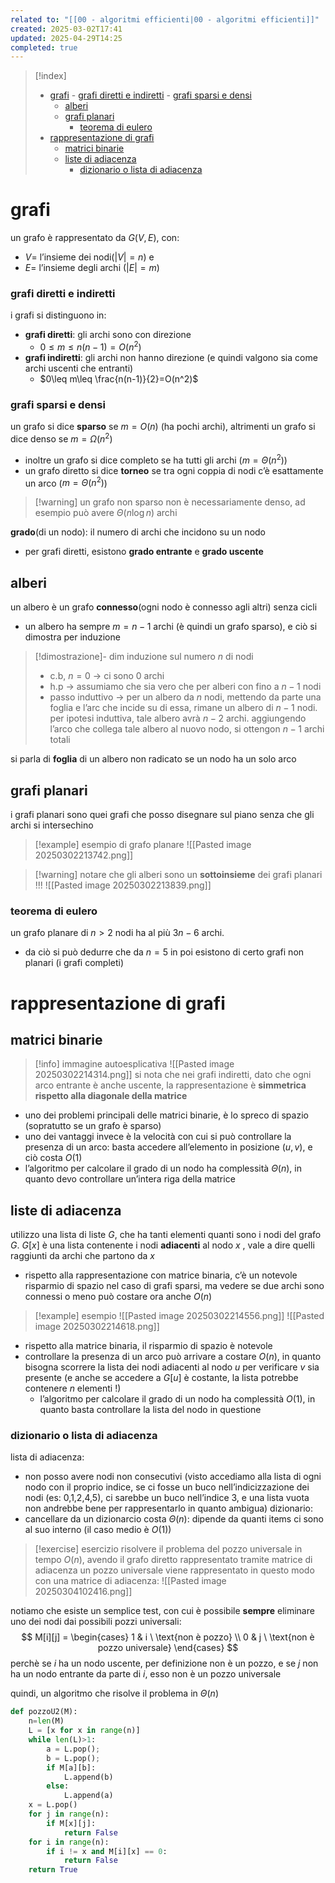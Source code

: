 ```yaml
---
related to: "[[00 - algoritmi efficienti|00 - algoritmi efficienti]]"
created: 2025-03-02T17:41
updated: 2025-04-29T14:25
completed: true
---
```

>[!index]
>- [grafi](#grafi)
>		- [grafi diretti e indiretti](#grafi%20diretti%20e%20indiretti)
>		- [grafi sparsi e densi](#grafi%20sparsi%20e%20densi)
>	- [alberi](#alberi)
>	- [grafi planari](#grafi%20planari)
>		- [teorema di eulero](#teorema%20di%20eulero)
>- [rappresentazione di grafi](#rappresentazione%20di%20grafi)
>	- [matrici binarie](#matrici%20binarie)
>	- [liste di adiacenza](#liste%20di%20adiacenza)
>		- [dizionario o lista di adiacenza](#dizionario%20o%20lista%20di%20adiacenza)
# grafi
un grafo è rappresentato da $G(V,E)$, con: 
- $V=$ l’insieme dei nodi($|V|=n$) e 
- $E=$ l’insieme degli archi ($|E|=m$)

### grafi diretti e indiretti
i grafi si distinguono in:
- **grafi diretti**: gli archi sono con direzione 
	- $0\leq m\leq n(n-1)=O(n^2)$
- **grafi indiretti**: gli archi non hanno direzione (e quindi valgono sia come archi uscenti che entranti)
	- $0\leq m\leq \frac{n(n-1)}{2}=O(n^2)$

### grafi sparsi e densi
un grafo si dice **sparso** se $m=O(n)$ (ha pochi archi),
altrimenti un grafo si dice denso se $m=\Omega(n^2)$
- inoltre un grafo si dice completo se ha tutti gli archi ($m=\Theta(n^2)$)
- un grafo diretto si dice **torneo** se tra ogni coppia di nodi c’è esattamente un arco ($m=\Theta(n^2)$)
>[!warning] un grafo non sparso non è necessariamente denso, ad esempio può avere $\Theta(n\log n)$ archi

**grado**(di un nodo): il numero di archi che incidono su un nodo
- per grafi diretti, esistono **grado entrante** e **grado uscente**
## alberi
un albero è un grafo **connesso**(ogni nodo è connesso agli altri) senza cicli
- un albero ha sempre $m=n-1$ archi (è quindi un grafo sparso), e ciò si dimostra per induzione
>[!dimostrazione]-  dim
induzione sul numero $n$ di nodi
>- c.b, $n=0$ → ci sono 0 archi
>- h.p → assumiamo che sia vero che per alberi con fino a $n-1$ nodi
>- passo induttivo → per un albero da $n$ nodi, mettendo da parte una foglia e l’arc che incide su di essa, rimane un albero di $n-1$ nodi. per ipotesi induttiva, tale albero avrà $n-2$ archi. aggiungendo l’arco che collega tale albero al nuovo nodo, si ottengon $n-1$ archi totali

si parla di **foglia** di un albero non radicato se un nodo ha un solo arco
## grafi planari
i grafi planari sono quei grafi che posso disegnare sul piano senza che gli archi si intersechino
>[!example] esempio di grafo planare
![[Pasted image 20250302213742.png]]

>[!warning] notare che gli alberi sono un **sottoinsieme** dei grafi planari !!!
![[Pasted image 20250302213839.png]]
### teorema di eulero
un grafo planare di $n>2$ nodi ha al più $3n-6$ archi.
- da ciò si può dedurre che da $n=5$ in poi esistono di certo grafi non planari (i grafi completi)
# rappresentazione di grafi
## matrici binarie
>[!info] immagine autoesplicativa
![[Pasted image 20250302214314.png]]
>si nota che nei grafi indiretti, dato che ogni arco entrante è anche uscente, la rappresentazione è **simmetrica rispetto alla diagonale della matrice**
- uno dei problemi principali delle matrici binarie, è lo spreco di spazio (sopratutto se un grafo è sparso)
- uno dei vantaggi invece è la velocità con cui si può controllare la presenza di un arco: basta accedere all’elemento in posizione $(u,v)$, e ciò costa $O(1)$
- l’algoritmo per calcolare il grado di un nodo ha complessità $\Theta(n)$, in quanto devo controllare un’intera riga della matrice
## liste di adiacenza
utilizzo una lista di liste $G$, che ha tanti elementi quanti sono i nodi del grafo $G$. $G[x]$ è una lista contenente i nodi **adiacenti** al nodo $x$ , vale a dire quelli raggiunti da archi che partono da $x$
- rispetto alla rappresentazione con matrice binaria, c’è un notevole risparmio di spazio nel caso di grafi sparsi, ma vedere se due archi sono connessi o meno può costare ora anche $O(n)$
>[!example] esempio
![[Pasted image 20250302214556.png]]
![[Pasted image 20250302214618.png]]
- rispetto alla matrice binaria, il risparmio di spazio è notevole
- controllare la presenza di un arco può arrivare a costare $O(n)$, in quanto bisogna scorrere la lista dei nodi adiacenti al nodo $u$ per verificare $v$ sia presente (e anche se accedere a $G[u]$ è costante, la lista potrebbe contenere $n$ elementi !)
	- l’algoritmo per calcolare il grado di un nodo ha complessità $O(1)$, in quanto basta controllare la lista del nodo in questione
### dizionario o lista di adiacenza
lista di adiacenza:
- non posso avere nodi non consecutivi (visto accediamo alla lista di ogni nodo con il proprio indice, se ci fosse un buco nell’indicizzazione dei nodi (es: 0,1,2,4,5), ci sarebbe un buco nell’indice 3, e una lista vuota non andrebbe bene per rappresentarlo in quanto ambigua)
dizionario:
- cancellare da un dizionarcio costa $\Theta(n)$: dipende da quanti items ci sono al suo interno (il caso medio è $O(1)$)


>[!exercise] esercizio
risolvere il problema del pozzo universale in tempo $O(n)$, avendo il grafo diretto rappresentato tramite matrice di adiacenza
un pozzo universale viene rappresentato in questo modo con una matrice di adiacenza:
![[Pasted image 20250304102416.png]]

notiamo che esiste un semplice test, con cui è possibile **sempre** eliminare uno dei nodi dai possibili pozzi universali:
$$
M[i][j] = \begin{cases}
1 & i \ \text{non è pozzo} \\
0  & j \ \text{non è pozzo universale}
\end{cases}
$$
perchè se $i$ ha un nodo uscente, per definizione non è un pozzo, e se $j$ non ha un nodo entrante da parte di $i$, esso non è un pozzo universale

quindi, un algoritmo che risolve il problema in $\Theta(n)$
```python
def pozzoU2(M):
	n=len(M)
	L = [x for x in range(n)]
	while len(L)>1:
		a = L.pop();
		b = L.pop();
		if M[a][b]:
			L.append(b)
		else:
			L.append(a)
	x = L.pop()
	for j in range(n):
		if M[x][j]:
			return False
	for i in range(n):
		if i != x and M[i][x] == 0:
			return False
	return True
	
```